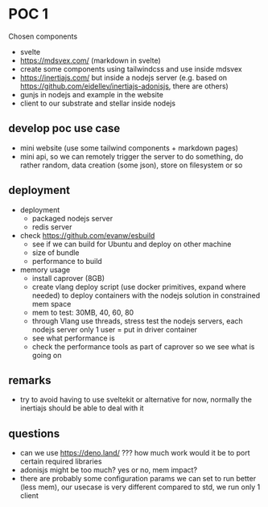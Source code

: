 # POC 1

Chosen components
- svelte
- https://mdsvex.com/  (markdown in svelte)
- create some components using tailwindcss and use inside mdsvex
- https://inertiajs.com/ but inside a nodejs server (e.g. based on https://github.com/eidellev/inertiajs-adonisjs, there are others)
- gunjs in nodejs and example in the website
- client to our substrate and stellar inside nodejs

## develop poc use case

- mini website (use some tailwind components + markdown pages)
- mini api, so we can remotely trigger the server to do something, do rather random, data creation (some json), store on filesystem or so

## deployment

- deployment
    -    packaged nodejs server
    -    redis server
- check https://github.com/evanw/esbuild
    - see if we can build for Ubuntu and deploy on other machine
    - size of bundle
    - performance to build
- memory usage
    - install caprover (8GB)
    - create vlang deploy script (use docker primitives, expand where needed) to deploy containers with the nodejs solution in constrained mem space
    - mem to test: 30MB, 40, 60, 80
    - through Vlang use threads, stress test the nodejs servers, each nodejs server only 1 user  = put in driver container
    - see what performance is
    - check the performance tools as part of caprover so we see what is going on

## remarks

- try to avoid having to use sveltekit or alternative for now, normally the inertiajs should be able to deal with it

## questions

- can we use https://deno.land/ ??? how much work would it be to port certain required libraries
- adonisjs might be too much? yes or no, mem impact?
- there are probably some configuration params we can set to run better (less mem), our usecase is very different compared to std, we run only 1 client

